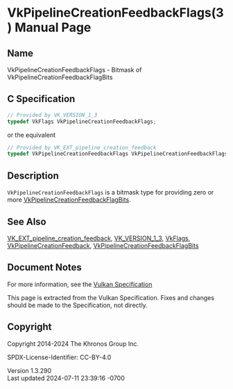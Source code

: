 # VkPipelineCreationFeedbackFlags(3) Manual Page

## Name

VkPipelineCreationFeedbackFlags - Bitmask of
VkPipelineCreationFeedbackFlagBits



## <a href="#_c_specification" class="anchor"></a>C Specification

``` c
// Provided by VK_VERSION_1_3
typedef VkFlags VkPipelineCreationFeedbackFlags;
```

or the equivalent

``` c
// Provided by VK_EXT_pipeline_creation_feedback
typedef VkPipelineCreationFeedbackFlags VkPipelineCreationFeedbackFlagsEXT;
```

## <a href="#_description" class="anchor"></a>Description

`VkPipelineCreationFeedbackFlags` is a bitmask type for providing zero
or more
[VkPipelineCreationFeedbackFlagBits](https://registry.khronos.org/vulkan/specs/1.3-extensions/man/html/VkPipelineCreationFeedbackFlagBits.html).

## <a href="#_see_also" class="anchor"></a>See Also

[VK_EXT_pipeline_creation_feedback](https://registry.khronos.org/vulkan/specs/1.3-extensions/man/html/VK_EXT_pipeline_creation_feedback.html),
[VK_VERSION_1_3](https://registry.khronos.org/vulkan/specs/1.3-extensions/man/html/VK_VERSION_1_3.html), [VkFlags](https://registry.khronos.org/vulkan/specs/1.3-extensions/man/html/VkFlags.html),
[VkPipelineCreationFeedback](https://registry.khronos.org/vulkan/specs/1.3-extensions/man/html/VkPipelineCreationFeedback.html),
[VkPipelineCreationFeedbackFlagBits](https://registry.khronos.org/vulkan/specs/1.3-extensions/man/html/VkPipelineCreationFeedbackFlagBits.html)

## <a href="#_document_notes" class="anchor"></a>Document Notes

For more information, see the <a
href="https://registry.khronos.org/vulkan/specs/1.3-extensions/html/vkspec.html#VkPipelineCreationFeedbackFlags"
target="_blank" rel="noopener">Vulkan Specification</a>

This page is extracted from the Vulkan Specification. Fixes and changes
should be made to the Specification, not directly.

## <a href="#_copyright" class="anchor"></a>Copyright

Copyright 2014-2024 The Khronos Group Inc.

SPDX-License-Identifier: CC-BY-4.0

Version 1.3.290  
Last updated 2024-07-11 23:39:16 -0700
